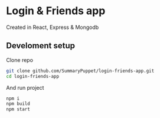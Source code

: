 # Login & Friends app

Created in React, Express & Mongodb

## Develoment setup

Clone repo

```bash
git clone github.com/SummaryPuppet/login-friends-app.git
cd login-friends-app
```

And run project

```bash
npm i
npm build
npm start
```
